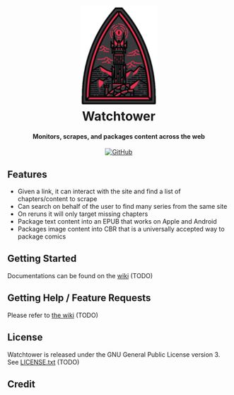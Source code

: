 <h1 align="center">
  <img src="https://raw.githubusercontent.com/aarif4/watchtower/master/docs/watchtower-logo.png" alt="Watchtower" width="35%">
  <br>Watchtower<br>
</h1>


<h4 align="center">Monitors, scrapes, and packages content across the web</h4>

<p align="center">
<!-- add info on the state of the project (coding quality, etc)-->
  
  <a href="https://github.com/aarif4/watchtower/blob/main/LICENSE">
        <img alt="GitHub" src="https://img.shields.io/github/license/aarif4/watchtower">
    </a>
</p>

## Features

<!-- 5-10 unique features -->
- Given a link, it can interact with the site and find a list of chapters/content to scrape
- Can search on behalf of the user to find many series from the same site
- On reruns it will only target missing chapters
- Package text content into an EPUB that works on Apple and Android
- Packages image content into CBR that is a universally accepted way to package comics

## Getting Started
<!-- TODO: add wiki link -->
Documentations can be found on the [wiki](www.google.com) (TODO)

## Getting Help / Feature Requests
Please refer to [the wiki](www.google.com) (TODO)

## License
Watchtower is released under the GNU General Public License version 3. See [LICENSE.txt](www.google.com) (TODO)

## Credit





